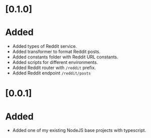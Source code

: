 # [0.1.0] 

# Added

- Added types of Reddit service.
- Added transformer to format Reddit posts. 
- Added constants folder with Reddit URL constants.
- Added scripts for different environments.
- Added Reddit router with `/reddit` prefix.
- Added Reddit endpoint `/reddit/posts`


# [0.0.1] 

# Added

- Added one of my existing NodeJS base projects with typescript.
